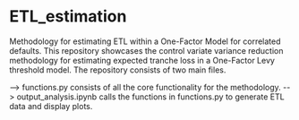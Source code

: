 # ETL_estimation
Methodology for estimating ETL within a One-Factor Model for correlated defaults.
This repository showcases the control variate variance reduction methodology for estimating expected tranche loss in a One-Factor Levy threshold model. The repository consists of two main files. 

  --> functions.py consists of all the core functionality for the methodology. 
  --> output_analysis.ipynb calls the functions in functions.py to generate ETL data and display plots.  
